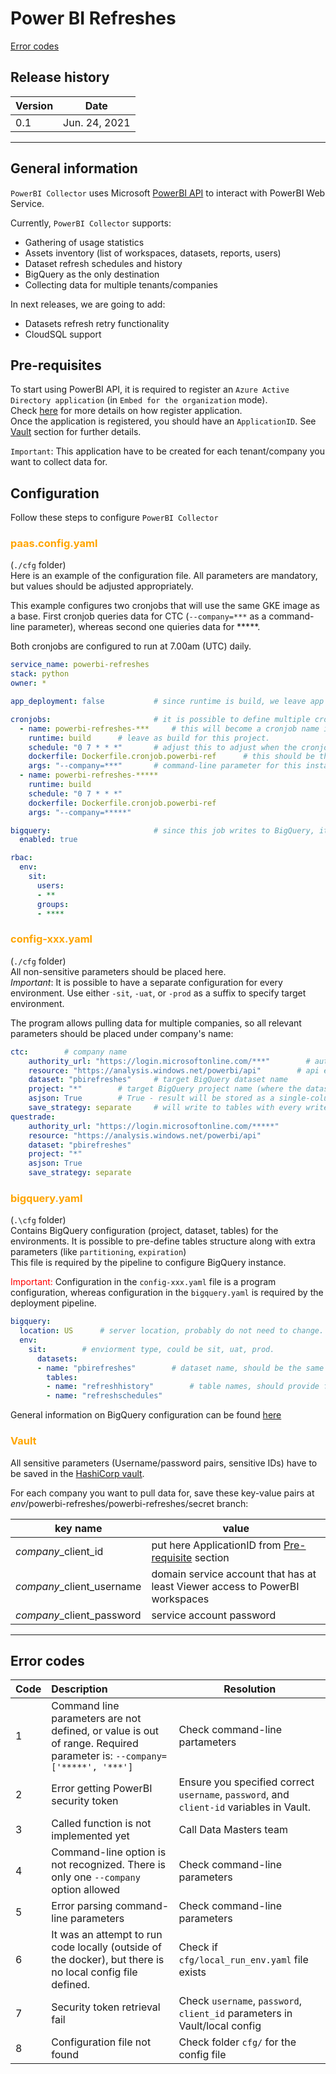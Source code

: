 # Power BI Refreshes


[Error codes](#error-codes)
## Release history

| Version   | Date          | 
| ----      | ----          |
| 0.1       | Jun. 24, 2021 |

------

## General information  

`PowerBI Collector` uses Microsoft [PowerBI API](https://docs.microsoft.com/en-us/rest/api/power-bi/) to interact with PowerBI Web Service.  

Currently, `PowerBI Collector` supports:  
* Gathering of usage statistics 
* Assets inventory (list of workspaces, datasets, reports, users)
* Dataset refresh schedules and history
* BigQuery as the only destination
* Collecting data for multiple tenants/companies

In next releases, we are going to add:  
* Datasets refresh retry functionality
* CloudSQL support

## Pre-requisites
To start using PowerBI API, it is required to register an `Azure Active Directory application` (in `Embed for the organization` mode).  
Check [here](https://docs.microsoft.com/en-us/power-bi/developer/embedded/register-app?tabs=organization%2CAzure) for more details on how register application.  
Once the application is registered, you should have an `ApplicationID`. See [Vault](#Vault) section for further details.

`Important`: This application have to be created for each tenant/company you want to collect data for.

## Configuration
Follow these steps to configure `PowerBI Collector`

### <font color=orange>paas.config.yaml</font>
(`./cfg` folder)  
Here is an example of the configuration file. All parameters are mandatory, but values should be adjusted appropriately.  

This example configures two cronjobs that will use the same GKE image as a base. First cronjob queries data for CTC (`--company=***` as a command-line parameter), whereas second one quieries data for *****.  

Both cronjobs are configured to run at 7.00am (UTC) daily.

```yaml
service_name: powerbi-refreshes
stack: python
owner: *             

app_deployment: false           # since runtime is build, we leave app deployment to false

cronjobs:                       # it is possible to define multiple cronjobs, and multiple run parameters. Every cronjob is running in its own pod.
  - name: powerbi-refreshes-***     # this will become a cronjob name in Google Kubernetes Enviorment (GKE)
    runtime: build      # leave as build for this project.
    schedule: "0 7 * * *"       # adjust this to adjust when the cronjob runs.
    dockerfile: Dockerfile.cronjob.powerbi-ref      # this should be the name of the dockerfile in the root directory (where main.py is found)
    args: "--company=***"       # command-line parameter for this instance
  - name: powerbi-refreshes-*****
    runtime: build
    schedule: "0 7 * * *"
    dockerfile: Dockerfile.cronjob.powerbi-ref
    args: "--company=*****"

bigquery:                       # since this job writes to BigQuery, it should be enabled
  enabled: true

rbac:
  env:
    sit:
      users:
      - **
      groups:
      - ****
```

### <font color=orange>config-xxx.yaml</font>
(`./cfg` folder)  
All non-sensitive parameters should be placed here.  
*Important*: It is possible to have a separate configuration for every environment. Use either `-sit`, `-uat`, or `-prod` as a suffix to specify target environment.

The program allows pulling data for multiple companies, so all relevant parameters should be placed under company's name:
``` yaml
ctc:        # company name
    authority_url: "https://login.microsoftonline.com/***"        # authentication url
    resource: "https://analysis.windows.net/powerbi/api"        # api endpoint target
    dataset: "pbirefreshes"     # target BigQuery dataset name
    project: "*"        # target BigQuery project name (where the dataset will be found)
    asjson: True        # True - result will be stored as a single-column json document, False - result will be stored as multicolumn table
    save_strategy: separate     # will write to tables with every write_bigquery() call according to table name provided, remove if all in one table is preferred.
questrade:
    authority_url: "https://login.microsoftonline.com/*****"
    resource: "https://analysis.windows.net/powerbi/api"
    dataset: "pbirefreshes"
    project: "*"
    asjson: True
    save_strategy: separate
```

### <font color=orange>bigquery.yaml</font>
(`.\cfg` folder)  
Contains BigQuery configuration (project, dataset, tables) for the environments. It is possible to pre-define tables structure along with extra parameters (like `partitioning`, `expiration`)  
This file is required by the pipeline to configure BigQuery instance.  

<font color=red>Important:</font> 
Configuration in the `config-xxx.yaml` file is a program configuration, whereas configuration in the `bigquery.yaml` is required by the deployment pipeline.

```yaml
bigquery:
  location: US      # server location, probably do not need to change.
  env:
    sit:        # enviorment type, could be sit, uat, prod.
      datasets:
      - name: "pbirefreshes"        # dataset name, should be the same as in config-xxx.yaml
        tables:
        - name: "refreshhistory"        # table names, should provide for each write_bigquery() call in program. If not using "seperate" configuration, should provide only one table.
        - name: "refreshschedules"

```

General information on BigQuery configuration can be found [here](*)

### <font color=orange>Vault</font>
All sensitive parameters (Username/password pairs, sensitive IDs) have to be saved in the [HashiCorp vault](*).  

For each company you want to pull data for, save these key-value pairs at *env*/powerbi-refreshes/powerbi-refreshes/secret branch:  

| key name                  | value                                                                        |
| ----                      | ----                                                                         |
|*company*_client_id        | put here ApplicationID from [Pre-requisite](#pre-requisite) section          |
|*company*_client_username  | domain service account that has at least Viewer access to PowerBI workspaces |
|*company*_client_password  | service account password                                                     |



---
## Error codes

| Code | Description| Resolution |
| ---- | :----| --- |
|1| Command line parameters are not defined, or value is out of range. Required parameter is: `--company=['*****', '***']`| Check command-line partameters
|2| Error getting PowerBI security token | Ensure you specified correct `username`, `password`, and `client-id` variables in Vault.
|3| Called function is not implemented yet | Call Data Masters team |
|4| Command-line option is not recognized. There is only one `--company` option allowed | Check command-line parameters |
|5| Error parsing command-line parameters| Check command-line parameters
|6| It was an attempt to run code locally (outside of the docker), but there is no local config file defined.|Check if `cfg/local_run_env.yaml` file exists|
|7| Security token retrieval fail | Check `username`, `password`, `client_id` parameters in Vault/local config|
|8| Configuration file not found | Check folder `cfg/` for the config file | 
